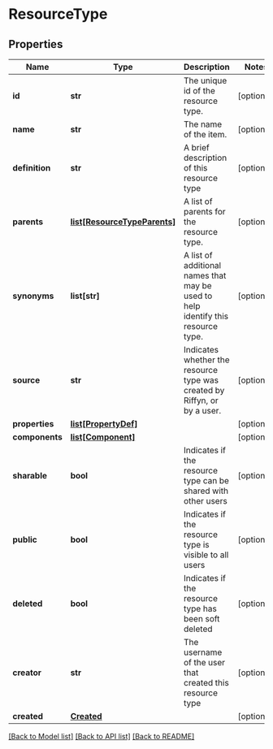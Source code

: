 # ResourceType

## Properties
Name | Type | Description | Notes
------------ | ------------- | ------------- | -------------
**id** | **str** | The unique id of the resource type. | [optional] 
**name** | **str** | The name of the item. | [optional] 
**definition** | **str** | A brief description of this resource type | [optional] 
**parents** | [**list[ResourceTypeParents]**](ResourceTypeParents.md) | A list of parents for the resource type. | [optional] 
**synonyms** | **list[str]** | A list of additional names that may be used to help identify this resource type. | [optional] 
**source** | **str** | Indicates whether the resource type was created by Riffyn, or by a user. | [optional] 
**properties** | [**list[PropertyDef]**](PropertyDef.md) |  | [optional] 
**components** | [**list[Component]**](Component.md) |  | [optional] 
**sharable** | **bool** | Indicates if the resource type can be shared with other users | [optional] 
**public** | **bool** | Indicates if the resource type is visible to all users | [optional] 
**deleted** | **bool** | Indicates if the resource type has been soft deleted | [optional] 
**creator** | **str** | The username of the user that created this resource type | [optional] 
**created** | [**Created**](Created.md) |  | [optional] 

[[Back to Model list]](../README.md#documentation-for-models) [[Back to API list]](../README.md#documentation-for-api-endpoints) [[Back to README]](../README.md)


